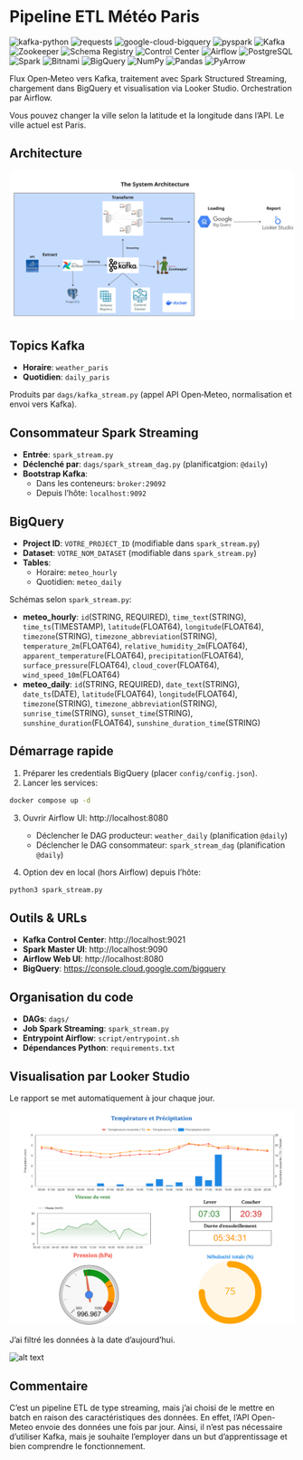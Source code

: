 # Pipeline ETL Météo Paris

![kafka-python](https://img.shields.io/badge/kafka--python-2.0.2-f39c12?logo=apachekafka&logoColor=black)
![requests](https://img.shields.io/badge/requests-2.31.0-27ae60?logo=python&logoColor=yellow)
![google-cloud-bigquery](https://img.shields.io/badge/google--cloud--bigquery-%3E%3D3.10.0-2980b9?logo=googlebigquery&logoColor=orange)
![pyspark](https://img.shields.io/badge/pyspark-3.5.1-d35400?logo=apachespark&logoColor=black)
![Kafka](https://img.shields.io/badge/Kafka-7.4.0-8e44ad?logo=apachekafka&logoColor=yellow)
![Zookeeper](https://img.shields.io/badge/Zookeeper-7.4.0-16a085?logo=apache&logoColor=black)
![Schema Registry](https://img.shields.io/badge/Schema%20Registry-7.4.0-c0392b?logo=confluent&logoColor=blue)
![Control Center](https://img.shields.io/badge/Control%20Center-7.4.0-2c3e50?logo=confluent&logoColor=lime)
![Airflow](https://img.shields.io/badge/Airflow-2.8.2-1abc9c?logo=apacheairflow&logoColor=red)
![PostgreSQL](https://img.shields.io/badge/PostgreSQL-16.0-3498db?logo=postgresql&logoColor=gold)
![Spark](https://img.shields.io/badge/Apache%20Spark-3.5.x-e67e22?logo=apachespark&logoColor=cyan)
![Bitnami](https://img.shields.io/badge/Bitnami-Spark%20Image-34495e?logo=bitnami&logoColor=orange)
![BigQuery](https://img.shields.io/badge/BigQuery-GCP-9b59b6?logo=googlebigquery&logoColor=yellow)
![NumPy](https://img.shields.io/badge/numpy-1.26.0-2ecc71?logo=numpy&logoColor=white)
![Pandas](https://img.shields.io/badge/pandas-2.1.4-1abc9c?logo=pandas&logoColor=black)
![PyArrow](https://img.shields.io/badge/pyarrow-21.0.0-e67e22?logo=apachearrow&logoColor=white)

Flux Open‑Meteo vers Kafka, traitement avec Spark Structured Streaming, chargement dans BigQuery et visualisation via Looker Studio. Orchestration par Airflow.

Vous pouvez changer la ville selon la latitude et la longitude dans l’API. Le ville actuel est Paris.
## Architecture
![System Architecture](assets/system.png)

## Topics Kafka
* __Horaire__: `weather_paris`
* __Quotidien__: `daily_paris`

Produits par `dags/kafka_stream.py` (appel API Open‑Meteo, normalisation et envoi vers Kafka).

## Consommateur Spark Streaming
* __Entrée__: `spark_stream.py`
* __Déclenché par__: `dags/spark_stream_dag.py` (planificatgion: `@daily`)
* __Bootstrap Kafka__:
  * Dans les conteneurs: `broker:29092`
  * Depuis l’hôte: `localhost:9092`

## BigQuery
* __Project ID__: `VOTRE_PROJECT_ID` (modifiable dans `spark_stream.py`)
* __Dataset__: `VOTRE_NOM_DATASET` (modifiable dans `spark_stream.py`)
* __Tables__:
  * Horaire: `meteo_hourly`
  * Quotidien: `meteo_daily`

Schémas selon `spark_stream.py`:
* __meteo_hourly__: `id`(STRING, REQUIRED), `time_text`(STRING), `time_ts`(TIMESTAMP), `latitude`(FLOAT64), `longitude`(FLOAT64), `timezone`(STRING), `timezone_abbreviation`(STRING), `temperature_2m`(FLOAT64), `relative_humidity_2m`(FLOAT64), `apparent_temperature`(FLOAT64), `precipitation`(FLOAT64), `surface_pressure`(FLOAT64), `cloud_cover`(FLOAT64), `wind_speed_10m`(FLOAT64)
* __meteo_daily__: `id`(STRING, REQUIRED), `date_text`(STRING), `date_ts`(DATE), `latitude`(FLOAT64), `longitude`(FLOAT64), `timezone`(STRING), `timezone_abbreviation`(STRING), `sunrise_time`(STRING), `sunset_time`(STRING), `sunshine_duration`(FLOAT64), `sunshine_duration_time`(STRING)


## Démarrage rapide
1) Préparer les credentials BigQuery (placer `config/config.json`).
2) Lancer les services:
```bash
docker compose up -d
```
3) Ouvrir Airflow UI: http://localhost:8080
   * Déclencher le DAG producteur: `weather_daily` (planification `@daily`)
   * Déclencher le DAG consommateur: `spark_stream_dag` (planification `@daily`)

4) Option dev en local (hors Airflow) depuis l’hôte:
```bash
python3 spark_stream.py
```

## Outils & URLs
* __Kafka Control Center__: http://localhost:9021
* __Spark Master UI__: http://localhost:9090
* __Airflow Web UI__: http://localhost:8080
* __BigQuery__: https://console.cloud.google.com/bigquery 

## Organisation du code
* __DAGs__: `dags/`
* __Job Spark Streaming__: `spark_stream.py`
* __Entrypoint Airflow__: `script/entrypoint.sh`
* __Dépendances Python__: `requirements.txt`

## Visualisation par Looker Studio
Le rapport se met automatiquement à jour chaque jour. 

![alt text](assets/report.png)

J’ai filtré les données à la date d’aujourd’hui.

![alt text](asset/filtre.png) 

## Commentaire
C’est un pipeline ETL de type streaming, mais j’ai choisi de le mettre en batch en raison des caractéristiques des données. En effet, l’API Open-Meteo envoie des données une fois par jour. Ainsi, il n’est pas nécessaire d’utiliser Kafka, mais je souhaite l’employer dans un but d’apprentissage et bien comprendre le fonctionnement.